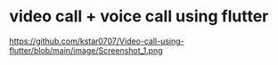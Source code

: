 # video call +  voice call using flutter


https://github.com/kstar0707/Video-call-using-flutter/blob/main/image/Screenshot_1.png
